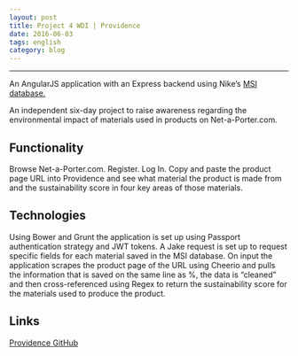 ```yaml
---
layout: post
title: Project 4 WDI | Providence
date: 2016-06-03
tags: english
category: blog
---
```


-----------

An AngularJS application with an Express backend using Nike’s [MSI database.](http://msi.apparelcoalition.org/#/)

An independent six-day project to raise awareness regarding the environmental impact of materials used in products on Net-a-Porter.com.

Functionality
-----------

Browse Net-a-Porter.com.
Register.
Log In.
Copy and paste the product page URL into Providence and see what material the product is made from and the sustainability score in four key areas of those materials.


Technologies
---------
Using Bower and Grunt the application is set up using Passport authentication strategy  and JWT tokens.  A Jake request is set up to request specific fields for each material saved in the MSI database. On input the application scrapes the product page of the URL using Cheerio and pulls the information that is saved on the same line as %, the data is “cleaned” and then cross-referenced using Regex to return the sustainability score for the materials used to produce the product.

Links
-----------

[Providence   ](https://the-providence.herokuapp.com/)
[   GitHub](https://github.com/RosannaRossington/wdi-project-4)
